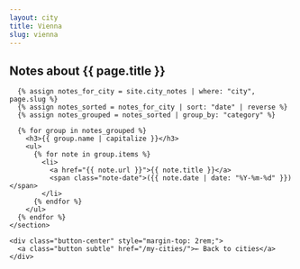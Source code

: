 ```yaml
---
layout: city
title: Vienna
slug: vienna
---
```


<main class="page-wrapper city-page">
  <article>
    <section>
      <h2>Notes about {{ page.title }}</h2>

      {% assign notes_for_city = site.city_notes | where: "city", page.slug %}
      {% assign notes_sorted = notes_for_city | sort: "date" | reverse %}
      {% assign notes_grouped = notes_sorted | group_by: "category" %}

      {% for group in notes_grouped %}
        <h3>{{ group.name | capitalize }}</h3>
        <ul>
          {% for note in group.items %}
            <li>
              <a href="{{ note.url }}">{{ note.title }}</a>
              <span class="note-date">({{ note.date | date: "%Y-%m-%d" }})</span>
            </li>
          {% endfor %}
        </ul>
      {% endfor %}
    </section>

    <div class="button-center" style="margin-top: 2rem;">
      <a class="button subtle" href="/my-cities/">← Back to cities</a>
    </div>
  </article>
</main>
